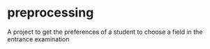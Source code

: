 # preprocessing
A project to get the preferences of a student to choose a field in the entrance examination
